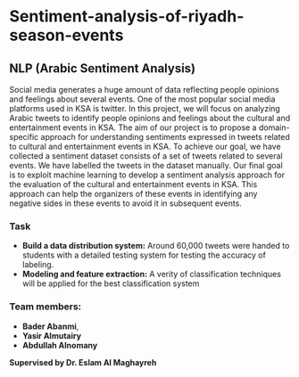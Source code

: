 # Sentiment-analysis-of-riyadh-season-events
## NLP (Arabic Sentiment Analysis)

 Social media generates a huge amount of data reflecting people opinions and feelings about several events. One of the most popular social media platforms used in KSA is twitter. In this project, we will focus on analyzing Arabic tweets to identify people opinions and feelings about the cultural and entertainment events in KSA. The aim of our project is to propose a domain-specific approach for understanding sentiments expressed in tweets related to cultural and entertainment events in KSA. To achieve our goal, we have collected a sentiment dataset consists of a set of tweets related to several events. We have labelled the tweets in the dataset manually. Our final goal is to exploit machine learning to develop a sentiment analysis approach for the evaluation of the cultural and entertainment events in KSA. This approach can help the organizers of these events in identifying any negative sides in these events to avoid it in subsequent events.


### Task

- **Build a data distribution system:** Around 60,000 tweets were handed to students with a detailed testing system for testing the accuracy of labeling. 
- **Modeling and feature extraction:** A verity of classification techniques will be applied for the best classification system


### Team members:

- **Bader Abanmi**,
- **Yasir Almutairy**
- **Abdullah Alnomany**
 
**Supervised by Dr. Eslam Al Maghayreh**
